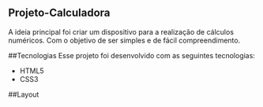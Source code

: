 ## Projeto-Calculadora
A ideia principal foi criar um dispositivo para a realização de cálculos numéricos. Com o objetivo de ser simples e de fácil compreendimento.

##Tecnologias
Esse projeto foi desenvolvido com as seguintes tecnologias:
- HTML5
- CSS3

##Layout
